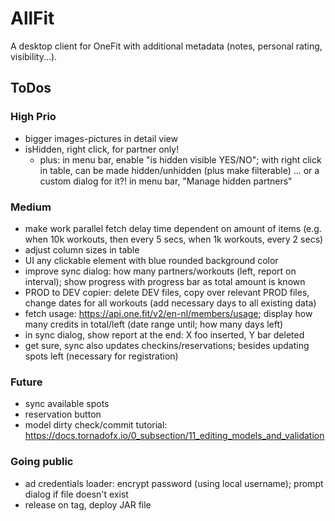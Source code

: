 # AllFit

A desktop client for OneFit with additional metadata (notes, personal rating, visibility...).

## ToDos

### High Prio

* bigger images-pictures in detail view
* isHidden, right click, for partner only!
  * plus: in menu bar, enable "is hidden visible YES/NO"; with right click in table, can be made hidden/unhidden (plus
    make filterable) ... or a custom dialog for it?! in menu bar, "Manage hidden partners"

### Medium

* make work parallel fetch delay time dependent on amount of items (e.g. when 10k workouts, then every 5 secs, when 1k
  workouts, every 2 secs)
* adjust column sizes in table
* UI any clickable element with blue rounded background color
* improve sync dialog: how many partners/workouts (left, report on interval); show progress with progress bar as total
  amount is known
* PROD to DEV copier: delete DEV files, copy over relevant PROD files, change dates for all workouts (add necessary days
  to all existing data)
* fetch usage: https://api.one.fit/v2/en-nl/members/usage; display how many credits in total/left (date range until; how
  many days left)
* in sync dialog, show report at the end: X foo inserted, Y bar deleted
* get sure, sync also updates checkins/reservations; besides updating spots left (necessary for registration)

### Future

* sync available spots
* reservation button
* model dirty check/commit tutorial: https://docs.tornadofx.io/0_subsection/11_editing_models_and_validation

### Going public

* ad credentials loader: encrypt password (using local username); prompt dialog if file doesn't exist
* release on tag, deploy JAR file
